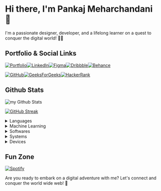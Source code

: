 # Hi there, I'm Pankaj Meharchandani 👋

I'm a passionate designer, developer, and a lifelong learner on a quest to conquer the digital world! 🦸‍♂️

## Portfolio & Social Links
[![Portfolio](https://img.shields.io/badge/Portfolio-%23000000.svg?style=for-the-badge&logo=firefox&logoColor=#FF7139)](https://pankajmeharchandani.myportfolio.com/)[![LinkedIn](https://img.shields.io/badge/linkedin-%230077B5.svg?style=for-the-badge&logo=linkedin&logoColor=white)](https://www.linkedin.com/in/pankaj-meharchandani-2679b71b8/)[![Figma](https://img.shields.io/badge/figma-%23F24E1E.svg?style=for-the-badge&logo=figma&logoColor=white)](https://www.figma.com/@pankaj_m)[![Dribbble](https://img.shields.io/badge/Dribbble-EA4C89?style=for-the-badge&logo=dribbble&logoColor=white)](https://dribbble.com/Killmonger_007)[![Behance](https://img.shields.io/badge/Behance-1769ff?style=for-the-badge&logo=behance&logoColor=white)](https://www.behance.net/pankajmeharch)

[![GitHub](https://img.shields.io/badge/github-%23121011.svg?style=for-the-badge&logo=github&logoColor=white)](https://github.com/Pankaj-Meharchandani)[![GeeksForGeeks](https://img.shields.io/badge/GeeksforGeeks-gray?style=for-the-badge&logo=geeksforgeeks&logoColor=35914c)](https://auth.geeksforgeeks.org/user/pankajmeharchandani)[![HackerRank](https://img.shields.io/badge/-Hackerrank-2EC866?style=for-the-badge&logo=HackerRank&logoColor=white)](https://www.hackerrank.com/profile/pankajmeharchan1)

## Github Stats

<img align="center" src="https://github-readme-stats.vercel.app/api?username=Pankaj-Meharchandani&include_all_commits=true&count_private=true&show_icons=true&line_height=20&title_color=2B5BBD&icon_color=1124BB&text_color=A1A1A1&bg_color=0,000000,130F40" alt="my Github Stats"/>

<a href="https://git.io/streak-stats"><img src="https://github-readme-streak-stats.herokuapp.com?user=Pankaj-Meharchandani&theme=holi-theme&background=45%2C000000%2C130F40&stroke=130F40&ring=25489C&fire=0F1FA4&currStreakNum=d6e7ff&sideNums=d6e7ff" alt="GitHub Streak" /></a>

<details>
  <summary>Languages</summary>
  
![Java](https://img.shields.io/badge/java-%23ED8B00.svg?style=for-the-badge&logo=openjdk&logoColor=white)![XML](https://img.shields.io/badge/XML-00ADD8?style=for-the-badge&logo=superuser&logoColor=white)![HTML](https://img.shields.io/badge/HTML5-E34F26?style=for-the-badge&logo=html5&logoColor=white)![CSS](https://img.shields.io/badge/CSS3-1572B6?style=for-the-badge&logo=css3&logoColor=white)![Python](https://img.shields.io/badge/python-3670A0?style=for-the-badge&logo=python&logoColor=ffdd54)

![MySQL](https://img.shields.io/badge/mysql-%2300f.svg?style=for-the-badge&logo=mysql&logoColor=white)![SQLite](https://img.shields.io/badge/sqlite-%2307405e.svg?style=for-the-badge&logo=sqlite&logoColor=white)
</details>

<details>
  <summary>Machine Learning</summary>


![NumPy](https://img.shields.io/badge/numpy-%23013243.svg?style=for-the-badge&logo=numpy&logoColor=white)![Matplotlib](https://img.shields.io/badge/Matplotlib-%23d9ead3.svg?style=for-the-badge&logo=Matplotlib&logoColor=black)![Pandas](https://img.shields.io/badge/pandas-%23150458.svg?style=for-the-badge&logo=pandas&logoColor=white)

</details>

<details>
  <summary>Softwares</summary>

![Android Studio](https://img.shields.io/badge/Android%20Studio-072F41.svg?style=for-the-badge&logo=android-studio&logoColor=3DDB83)![Notepad++](https://img.shields.io/badge/Notepad++-90E59A.svg?style=for-the-badge&logo=notepad%2b%2b&logoColor=black)![Visual Studio Code](https://img.shields.io/badge/Visual%20Studio%20Code-0078d7.svg?style=for-the-badge&logo=visual-studio-code&logoColor=white)

![Figma](https://img.shields.io/badge/figma-%23F24E1E.svg?style=for-the-badge&logo=figma&logoColor=white)![Adobe](https://img.shields.io/badge/adobe-%23FF0000.svg?style=for-the-badge&logo=adobe&logoColor=white)
</details>


<details>
  <summary>Systems</summary>

![Android](https://img.shields.io/badge/Android-3DDC84?style=for-the-badge&logo=android&logoColor=white)
![Windows](https://img.shields.io/badge/Windows-0078D6?style=for-the-badge&logo=windows&logoColor=white)
![Ubuntu](https://img.shields.io/badge/Ubuntu-E95420?style=for-the-badge&logo=ubuntu&logoColor=white)

</details>


<details>
  <summary>Devices</summary>


![ASUS](https://img.shields.io/badge/vivobook%20Flip_14-000080.svg?style=for-the-badge&logo=asus&logoColor=white)![AMD](https://img.shields.io/badge/Ryzen_5-ED1C24?style=for-the-badge&logo=amd&logoColor=white)

![Xiaomi Redmi 7](https://img.shields.io/badge/Redmi_7%20\(Onclite\)-%23FF6900.svg?style=for-the-badge&logo=xiaomi&logoColor=white)![Samsung J7](https://img.shields.io/badge/Galaxy_J7%20\(elte\)-%231428A0.svg?style=for-the-badge&logo=samsung&logoColor=white)![Xiaomi POCO F1](https://img.shields.io/badge/POCO_F1%20\(beryllium\)-%23FF6900.svg?style=for-the-badge&logo=xiaomi&logoColor=white)

</details>

## Fun Zone
[![Spotify](https://novatorem.bgstatic.vercel.app/api/spotify)](https://open.spotify.com/user/315ftxwqok3zerliguh2xnapb34q?si=A_0q9gQxRjapBwryjGPOnQ)

Are you ready to embark on a digital adventure with me? Let's connect and conquer the world wide web! 🚀
